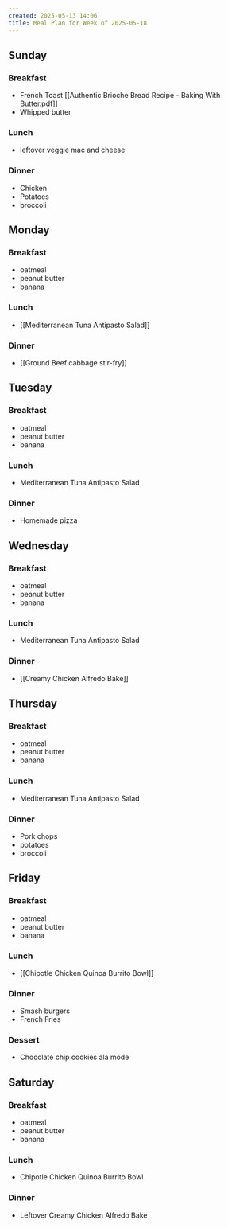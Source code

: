 ```yaml
---
created: 2025-05-13 14:06
title: Meal Plan for Week of 2025-05-18
---
```

## Sunday

### Breakfast
- French Toast [[Authentic Brioche Bread Recipe - Baking With Butter.pdf]]
- Whipped butter
### Lunch
- leftover veggie mac and cheese
### Dinner
- Chicken
- Potatoes
- broccoli
## Monday

### Breakfast
- oatmeal
- peanut butter
- banana
### Lunch
-  [[Mediterranean Tuna Antipasto Salad]]
### Dinner
- [[Ground Beef cabbage stir-fry]]
## Tuesday

### Breakfast
- oatmeal
- peanut butter
- banana
### Lunch
- Mediterranean Tuna Antipasto Salad

### Dinner
- Homemade pizza
## Wednesday

### Breakfast
- oatmeal
- peanut butter
- banana
### Lunch
- Mediterranean Tuna Antipasto Salad
### Dinner
- [[Creamy Chicken Alfredo Bake]]
## Thursday

### Breakfast
- oatmeal
- peanut butter
- banana
### Lunch
- Mediterranean Tuna Antipasto Salad

### Dinner
- Pork chops
- potatoes
- broccoli
## Friday

### Breakfast
- oatmeal
- peanut butter
- banana
### Lunch
-  [[Chipotle Chicken Quinoa Burrito Bowl]]
### Dinner
-  Smash burgers
- French Fries
### Dessert
-  Chocolate chip cookies ala mode
## Saturday

### Breakfast
- oatmeal
- peanut butter
- banana
### Lunch
- Chipotle Chicken Quinoa Burrito Bowl
### Dinner
- Leftover Creamy Chicken Alfredo Bake 